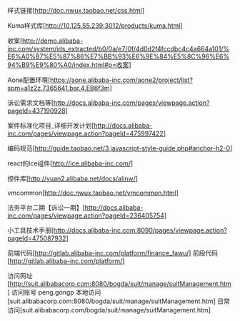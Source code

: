 样式链接[http://doc.nwux.taobao.net/css.html]

Kuma样式库[http://10.125.55.239:3012/products/kuma.html]

收案[http://demo.alibaba-inc.com/system/ids_extracted/b0/0a/e7/0f/4d0d2f4fccdbc4c4a664a101/%E6%A0%87%E5%87%86%E7%BB%93%E6%9E%84%E5%8C%96%E6%94%B9%E9%80%A0/index.html#p=收案]

Aone配置环境[https://aone.alibaba-inc.com/aone2/project/list?spm=a1z2z.7365641.bar.4.EB6f3m]

诉讼需求文档等[http://docs.alibaba-inc.com/pages/viewpage.action?pageId=437190928]

案件标准化项目_详细开发计划[http://docs.alibaba-inc.com/pages/viewpage.action?pageId=475997422]

编码规范[http://guide.taobao.net/3.javascript-style-guide.php#anchor-h2-0]

react的ice组件[http://ice.alibaba-inc.com/]

控件库[http://yuan2.alibaba.net/docs/alinw/]

vmcommon[http://doc.nwux.taobao.net/vmcommon.html]

法务平台二期【诉讼一期】[http://docs.alibaba-inc.com/pages/viewpage.action?pageId=236405754]

小工具技术手册[http://docs.alibaba-inc.com:8090/pages/viewpage.action?pageId=475087932]

前端代码[http://gitlab.alibaba-inc.com/platform/finance_fawu/]
前段代码[http://gitlab.alibaba-inc.com/platform/]


访问网址[http://suit.alibabacorp.com:8080/bogda/suit/manage/suitManagement.htm]
访问账号 peng.gongp
本地访问[suit.alibabacorp.com:8080/bogda/suit/manage/suitManagement.htm]
日常访问[suit.alibabacorp.com/bogda/suit/manage/suitManagement.htm]
